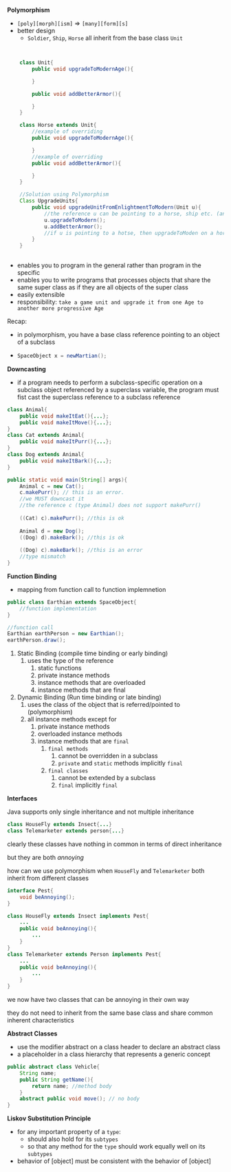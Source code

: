 **Polymorphism**

- `[poly][morph][ism]` => `[many][form][s]`
- better design
  - `Soldier`, `Ship`, `Horse` all inherit from the base class `Unit`

```java


	class Unit{
        public void upgradeToModernAge(){

        }

        public void addBetterArmor(){

        }
    }

    class Horse extends Unit{
        //example of overriding
        public void upgradeToModernAge(){

        }
        //example of overriding
        public void addBetterArmor(){

        }
    }

    //Solution using Polymorphism
    Class UpgradeUnits{
        public void upgradeUnitFromEnlightmentToModern(Unit u){
            //the reference u can be pointing to a horse, ship etc. (anything that extends Unit, or Unit itself)
            u.upgradeToModern();
            u.addBetterArmor();
            //if u is pointing to a hotse, then upgradeToModen on a horse object is called. etc.
        }
    }
    
```

- enables you to program in the general rather than program in the specific
- enables you to write programs that processes objects that share the same super class as if they are all objects of the super class
- easily extensible
- responsibility: `take a game unit and upgrade it from one Age to another more progressive Age`

Recap:

- in polymorphism, you have a base class reference pointing to an object of a subclass

- ```java
  SpaceObject x = newMartian();
  ```

**Downcasting**

- if a program needs to perform a subclass-specific operation on a subclass object referenced by a superclass variable, the program must fist cast the superclass reference to a subclass reference

```java
class Animal{
    public void makeItEat(){...};
    public void makeItMove(){...};
}
class Cat extends Animal{
    public void makeItPurr(){...};
}
class Dog extends Animal{
    public void makeItBark(){...};
}

public static void main(String[] args){
    Animal c = new Cat();
	c.makePurr(); // this is an error.
    //we MUST downcast it
    //the reference c (type Animal) does not support makePurr()
    
    ((Cat) c).makePurr(); //this is ok
    
    Animal d = new Dog();
    ((Dog) d).makeBark(); //this is ok
    
    ((Dog) c).makeBark(); //this is an error
    //type mismatch
}
```

**Function Binding**

- mapping from function call to function implemnetion

```java
public class Earthian extends SpaceObject{
    //function implementation
}

//function call
Earthian earthPerson = new Earthian();
earthPerson.draw();
```

1. Static Binding (compile time  binding or early binding)
   1. uses the type of the reference
      1. static functions
      2. private instance methods
      3. instance methods that are overloaded
      4. instance methods that are final
2. Dynamic Binding (Run time binding or late binding)
   1. uses the class of the object that is referred/pointed to (polymorphism)
   2. all instance methods except for
      1. private instance methods
      2. overloaded instance methods
      3. instance methods that are `final`
         1. `final methods`
            1. cannot be overridden in a subclass
            2. `private` and `static` methods implicitly `final`
         2. `final classes`
            1. cannot be extended by a subclass
            2. `final` implicitly `final`

**Interfaces**

Java supports only single inheritance and not multiple inheritance

```java
class HouseFly extends Insect{...}
class Telemarketer extends person{...}
```

clearly these classes have nothing in common in terms of direct inheritance

but they are both *annoying*

how can we use polymorphism when `HouseFly` and `Telemarketer` both inherit from different classes

```java
interface Pest{
    void beAnnoying();
}
```

```java
class HouseFly extends Insect implements Pest{
    ...
    public void beAnnoying(){
        ...
    }
}
class Telemarketer extends Person implements Pest{
    ...
    public void beAnnoying(){
        ...
    }
}
```

we now have two classes that can be annoying in their own way

they do not need to inherit from the same base class and share common inherent characteristics

**Abstract Classes**

- use the modifier abstract on a class header to declare an abstract class
- a placeholder in a class hierarchy that represents a generic concept

```java
public abstract class Vehicle{
    String name;
    public String getName(){
        return name; //method body
    }
    abstract public void move(); // no body
}
```

**Liskov Substitution Principle**

- for any important property of a `type`:
  - should also hold for its `subtypes`
  - so that any method for the `type` should work equally well on its `subtypes`
- behavior of [object] must be consistent with the behavior of [object]